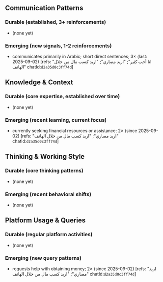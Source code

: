 ## Communication Patterns
### Durable (established, 3+ reinforcements)
- (none yet)

### Emerging (new signals, 1-2 reinforcements)
- communicates primarily in Arabic; short direct sentences; 3× (last: 2025-09-02) [refs: "انا أحب كثير"; "اريد مصاري"; "اريد كسب مال من خلال الهاتف" chatId:`d2a35d0c3ff74d`]

## Knowledge & Context
### Durable (core expertise, established over time)
- (none yet)

### Emerging (recent learning, current focus)
- currently seeking financial resources or assistance; 2× (since 2025-09-02) [refs: "اريد مصاري"; "اريد كسب مال من خلال الهاتف" chatId:`d2a35d0c3ff74d`]

## Thinking & Working Style
### Durable (core thinking patterns)
- (none yet)

### Emerging (recent behavioral shifts)
- (none yet)

## Platform Usage & Queries
### Durable (regular platform activities)
- (none yet)

### Emerging (new query patterns)
- requests help with obtaining money; 2× (since 2025-09-02) [refs: "اريد مصاري"; "اريد كسب مال من خلال الهاتف" chatId:`d2a35d0c3ff74d`]